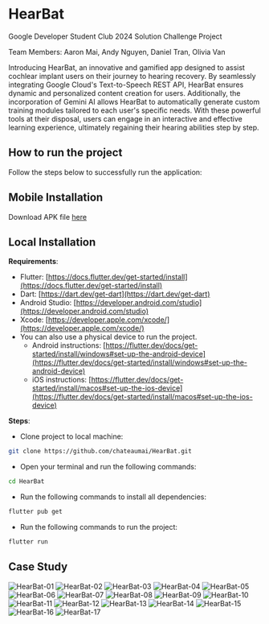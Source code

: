 # HearBat

Google Developer Student Club 2024 Solution Challenge Project

Team Members: Aaron Mai, Andy Nguyen, Daniel Tran, Olivia Van

Introducing HearBat, an innovative and gamified app designed to assist cochlear implant users on their journey to hearing recovery.
By seamlessly integrating Google Cloud's Text-to-Speech REST API, HearBat ensures dynamic and personalized content creation for users.
Additionally, the incorporation of Gemini AI allows HearBat to automatically generate custom training modules tailored to each user's specific needs.
With these powerful tools at their disposal, users can engage in an interactive and effective learning experience, ultimately regaining their hearing abilities step by step.

## How to run the project

Follow the steps below to successfully run the application:

## Mobile Installation

Download APK file [here](https://drive.google.com/file/d/1hKA3xh7suNmvhh1va1yn14FxzGfcqopI/view?usp=sharing)

## Local Installation

**Requirements**:

- Flutter: [https://docs.flutter.dev/get-started/install](https://docs.flutter.dev/get-started/install)
- Dart: [https://dart.dev/get-dart](https://dart.dev/get-dart)
- Android Studio: [https://developer.android.com/studio](https://developer.android.com/studio)
- Xcode: [https://developer.apple.com/xcode/](https://developer.apple.com/xcode/)
- You can also use a physical device to run the project.
  - Android instructions: [https://flutter.dev/docs/get-started/install/windows#set-up-the-android-device](https://flutter.dev/docs/get-started/install/windows#set-up-the-android-device)
  - iOS instructions: [https://flutter.dev/docs/get-started/install/macos#set-up-the-ios-device](https://flutter.dev/docs/get-started/install/macos#set-up-the-ios-device)

**Steps**:

- Clone project to local machine:

```bash
git clone https://github.com/chateaumai/HearBat.git
```

- Open your terminal and run the following commands:

```bash
cd HearBat
```

- Run the following commands to install all dependencies:

```bash
flutter pub get
```

- Run the following commands to run the project:

```bash
flutter run
```
## Case Study
![HearBat-01](https://github.com/chateaumai/HearBat/assets/136946607/0e51d87a-6665-413d-b766-371b26d934c4)
![HearBat-02](https://github.com/chateaumai/HearBat/assets/136946607/932970a3-01b7-468f-a212-80275008b710)
![HearBat-03](https://github.com/chateaumai/HearBat/assets/136946607/41f7161d-ecbc-4679-ad48-5fe4bc45c54f)
![HearBat-04](https://github.com/chateaumai/HearBat/assets/136946607/dfcd45b5-be4f-43d9-95f5-ca862e93e7ab)
![HearBat-05](https://github.com/chateaumai/HearBat/assets/136946607/c4932f44-61a0-43d5-bcce-a7fcb694f15d)
![HearBat-06](https://github.com/chateaumai/HearBat/assets/136946607/2de38f1e-6f1a-42cd-af9a-aebb39f18992)
![HearBat-07](https://github.com/chateaumai/HearBat/assets/136946607/c0e845ce-0185-4057-8e96-b759789b26d6)
![HearBat-08](https://github.com/chateaumai/HearBat/assets/136946607/27a3936a-faf5-4142-8a8b-8e0baf4966f5)
![HearBat-09](https://github.com/chateaumai/HearBat/assets/136946607/56bc5fcd-bdbb-404a-97cf-679debbc61c9)
![HearBat-10](https://github.com/chateaumai/HearBat/assets/136946607/f0d32874-fb63-484e-858c-7f666abcae85)
![HearBat-11](https://github.com/chateaumai/HearBat/assets/136946607/52fd0d37-44b8-41a6-b95c-86cd0fc44ebf)
![HearBat-12](https://github.com/chateaumai/HearBat/assets/136946607/39184e5e-f58f-4b76-955a-3265d67e1c0f)
![HearBat-13](https://github.com/chateaumai/HearBat/assets/136946607/69e91b05-fe7c-4ca7-8e01-b8e8944561b9)
![HearBat-14](https://github.com/chateaumai/HearBat/assets/136946607/61fc877e-8ac4-48e5-81f9-5ab9a391513f)
![HearBat-15](https://github.com/chateaumai/HearBat/assets/136946607/d225ded5-d2b2-4337-8b04-33ae51ed5906)
![HearBat-16](https://github.com/chateaumai/HearBat/assets/136946607/24b03e00-37fb-4a92-8da6-42f74457060b)
![HearBat-17](https://github.com/chateaumai/HearBat/assets/136946607/9d933f2d-4cbf-4f03-b52b-f786704d6886)











